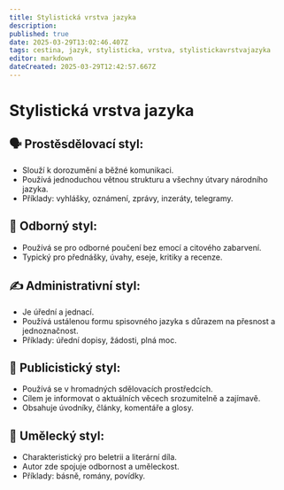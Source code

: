 ```yaml
---
title: Stylistická vrstva jazyka
description: 
published: true
date: 2025-03-29T13:02:46.407Z
tags: cestina, jazyk, stylisticka, vrstva, stylistickavrstvajazyka
editor: markdown
dateCreated: 2025-03-29T12:42:57.667Z
---
```


# Stylistická vrstva jazyka

## 🗣️ **Prostěsdělovací styl**:
- Slouží k dorozumění a běžné komunikaci.
- Používá jednoduchou větnou strukturu a všechny útvary národního jazyka.
- Příklady: vyhlášky, oznámení, zprávy, inzeráty, telegramy.

## 🎩 **Odborný styl**:
- Používá se pro odborné poučení bez emocí a citového zabarvení.
- Typický pro přednášky, úvahy, eseje, kritiky a recenze.

## ✍️ **Administrativní styl**:
- Je úřední a jednací.
- Používá ustálenou formu spisovného jazyka s důrazem na přesnost a jednoznačnost.
- Příklady: úřední dopisy, žádosti, plná moc.

## 📰 **Publicistický styl**:
- Používá se v hromadných sdělovacích prostředcích.
- Cílem je informovat o aktuálních věcech srozumitelně a zajímavě.
- Obsahuje úvodníky, články, komentáře a glosy.

## 🎨 **Umělecký styl**:
- Charakteristický pro beletrii a literární díla.
- Autor zde spojuje odbornost a uměleckost.
- Příklady: básně, romány, povídky.